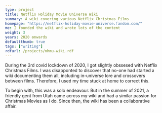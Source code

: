 ```yaml
---
type: project
title: Netflix Holiday Movie Universe Wiki
summary: A wiki covering various Netflix Christmas Films
homepage: "https://netflix-holiday-movie-universe.fandom.com/"
me: I founded the wiki and wrote lots of the content
weight: 3
years: 2020 onwards
defaultthumb: true
tags: ["writing"]
rdfurl: /projects/nhmu-wiki.rdf
---
```


During the 3rd covid lockdown of 2020, I got slightly obssesed with Netflix Christmas Films.  I was disapponted to discover that no-one had started a wiki documenting them all, including in-universe lore and crossovers between films.  Therefore, I used my time stuck at home to correct this.

To begin with, this was a solo endeavour.  But in the summer of 2021, a friendly gent from Utah came across my wiki and had a similar passion for Christmas Movies as I do.  Since then, the wiki has been a collaborative affair.